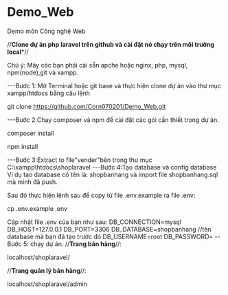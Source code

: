 # Demo_Web
Demo môn Công nghệ Web

//****Clone dự án php laravel trên github và cài đặt nó chạy trên môi trường local*****//

Chú ý: Máy các bạn phải cài sẵn apche hoặc nginx, php, mysql,
npm(node),git và xampp.

---Bước 1: Mở Terminal hoặc git base và thực hiện clone dự án 
vào thư mục xampp/htdocs bằng câu lệnh

git clone https://github.com/Corn070201/Demo_Web.git

---Bước 2:Chạy composer và npm để cài đặt các gói cần thiết trong
dự án.

composer install

npm install

---Bước 3:Extract to file"vender"bên trong thư mục C:\xampp\htdocs\shoplaravel
---Bước 4:Tạo database và config database
Ví dụ tạo database có tên là: shopbanhang và import file shopbanhang.sql mà mình đã push.

Sau đó thực hiện lệnh sau để copy từ file .env.example ra file .env:

cp .env.example .env

Cập nhật file .env của bạn như sau:
	DB_CONNECTION=mysql
	DB_HOST=127.0.0.1
	DB_PORT=3306
	DB_DATABASE=shopbanhang //tên database mà bạn đã tạo trước đó
	DB_USERNAME=root
	DB_PASSWORD=
--Bước 5: chạy dự án.
//**Trang bán hàng**//:

localhost/shoplaravel/

//**Trang quản lý bán hàng**//:

localhost/shoplaravel/admin
